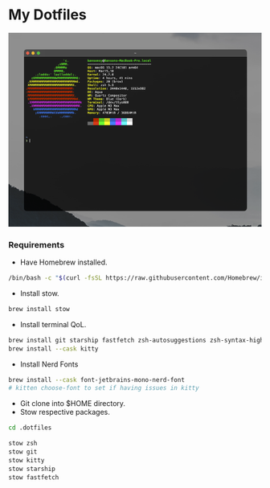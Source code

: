 # My Dotfiles

![screenshot](img/img-1.png)

### Requirements

- Have Homebrew installed.

```bash
/bin/bash -c "$(curl -fsSL https://raw.githubusercontent.com/Homebrew/install/HEAD/install.sh)"
```

- Install stow.

```zsh
brew install stow
```

- Install terminal QoL.

```zsh
brew install git starship fastfetch zsh-autosuggestions zsh-syntax-highlighting
brew install --cask kitty
```

- Install Nerd Fonts

```zsh
brew install --cask font-jetbrains-mono-nerd-font
# kitten choose-font to set if having issues in kitty
```

- Git clone into $HOME directory.
- Stow respective packages.

```zsh
cd .dotfiles
```

```zsh
stow zsh
stow git
stow kitty
stow starship
stow fastfetch
```
